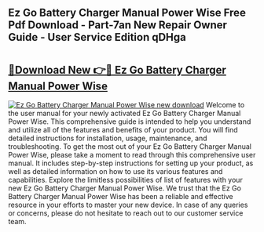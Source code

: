 ## Ez Go Battery Charger Manual Power Wise Free Pdf Download - Part-7an New Repair Owner Guide - User Service Edition qDHga

# <h2><a href="http://bc51424.oget.top/?id=Ez+Go+Battery+Charger+Manual+Power+Wise">🔗Download New 👉🔴 Ez Go Battery Charger Manual Power Wise</a></h2>

[![Ez Go Battery Charger Manual Power Wise new download](https://i.imgur.com/5g1atiW.png)](http://bc51424.oget.top/?id=Ez+Go+Battery+Charger+Manual+Power+Wise)
Welcome to the user manual for your newly activated Ez Go Battery Charger Manual Power Wise. This comprehensive guide is intended to help you understand and utilize all of the features and benefits of your product. You will find detailed instructions for installation, usage, maintenance, and troubleshooting. To get the most out of your Ez Go Battery Charger Manual Power Wise, please take a moment to read through this comprehensive user manual. It includes step-by-step instructions for setting up your product, as well as detailed information on how to use its various features and capabilities. Explore the limitless possibilities of list of features with your new Ez Go Battery Charger Manual Power Wise. We trust that the Ez Go Battery Charger Manual Power Wise has been a reliable and effective resource in your efforts to master your new device. In case of any queries or concerns, please do not hesitate to reach out to our customer service team.
